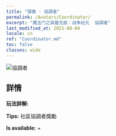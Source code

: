 ```yaml
---
title: "頭像 - 協調者"
permalink: /Avatars/Coordinator/
excerpt: "魔法门之英雄无敌：战争纪元  協調者"
last_modified_at: 2021-08-04
locale: cn
ref: "Coordinator.md"
toc: false
classes: wide
---
```

 ![協調者](/images/a/avatarFrame_15.png)

## 詳情

 **玩法詳解:**  

 **Tips:** 社區協調者獎勵 

 **Is available:**  + 

